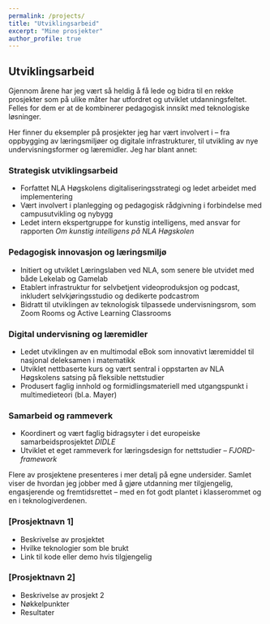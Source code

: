 ```yaml
---
permalink: /projects/
title: "Utviklingsarbeid"
excerpt: "Mine prosjekter"
author_profile: true
---
```


## Utviklingsarbeid
Gjennom årene har jeg vært så heldig å få lede og bidra til en rekke prosjekter som på ulike måter har utfordret og utviklet utdanningsfeltet. Felles for dem er at de kombinerer pedagogisk innsikt med teknologiske løsninger.

Her finner du eksempler på prosjekter jeg har vært involvert i – fra oppbygging av læringsmiljøer og digitale infrastrukturer, til utvikling av nye undervisningsformer og læremidler. Jeg har blant annet:

### Strategisk utviklingsarbeid

- Forfattet NLA Høgskolens digitaliseringsstrategi og ledet arbeidet med implementering  
- Vært involvert i planlegging og pedagogisk rådgivning i forbindelse med campusutvikling og nybygg  
- Ledet intern ekspertgruppe for kunstig intelligens, med ansvar for rapporten *Om kunstig intelligens på NLA Høgskolen*  

### Pedagogisk innovasjon og læringsmiljø

- Initiert og utviklet Læringslaben ved NLA, som senere ble utvidet med både Lekelab og Gamelab  
- Etablert infrastruktur for selvbetjent videoproduksjon og podcast, inkludert selvkjøringsstudio og dedikerte podcastrom  
- Bidratt til utviklingen av teknologisk tilpassede undervisningsrom, som Zoom Rooms og Active Learning Classrooms  

### Digital undervisning og læremidler

- Ledet utviklingen av en multimodal eBok som innovativt læremiddel til nasjonal deleksamen i matematikk  
- Utviklet nettbaserte kurs og vært sentral i oppstarten av NLA Høgskolens satsing på fleksible nettstudier  
- Produsert faglig innhold og formidlingsmateriell med utgangspunkt i multimedieteori (bl.a. Mayer)  

### Samarbeid og rammeverk

- Koordinert og vært faglig bidragsyter i det europeiske samarbeidsprosjektet *DIDLE*  
- Utviklet et eget rammeverk for læringsdesign for nettstudier – *FJORD-framework*



Flere av prosjektene presenteres i mer detalj på egne undersider. Samlet viser de hvordan jeg jobber med å gjøre utdanning mer tilgjengelig, engasjerende og fremtidsrettet –  med en fot godt plantet i klasserommet og en i teknologiverdenen.


### [Prosjektnavn 1]
* Beskrivelse av prosjektet
* Hvilke teknologier som ble brukt
* Link til kode eller demo hvis tilgjengelig

### [Prosjektnavn 2]
* Beskrivelse av prosjekt 2
* Nøkkelpunkter
* Resultater
